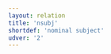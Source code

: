 ```yaml
---
layout: relation
title: 'nsubj'
shortdef: 'nominal subject'
udver: '2'
---
```

<!-- Interlanguage links updated Čt lis 12 09:43:32 CET 2020 -->
